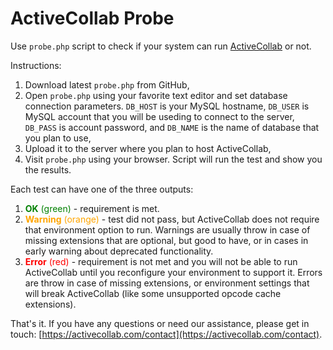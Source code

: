 # ActiveCollab Probe

Use ``probe.php`` script to check if your system can run [ActiveCollab](https://www.activecollab.com/index.html) or not. 

Instructions:

1. Download latest ``probe.php`` from GitHub, 
1. Open ``probe.php`` using your favorite text editor and set database connection parameters. ``DB_HOST`` is your MySQL hostname, ``DB_USER`` is MySQL account that you will be useding to connect to the server, ``DB_PASS`` is account password, and ``DB_NAME`` is the name of database that you plan to use, 
1. Upload it to the server where you plan to host ActiveCollab, 
1. Visit ``probe.php`` using your browser. Script will run the test and show you the results.

Each test can have one of the three outputs:

1. <span style="color: green">**OK** (green)</span> - requirement is met.
1. <span style="color: orange">**Warning** (orange)</span> - test did not pass, but ActiveCollab does not require that environment option to run. Warnings are usually throw in case of missing extensions that are optional, but good to have, or in cases in early warning about deprecated functionality.
1. <span style="color: red">**Error** (red)</span> - requirement is not met and you will not be able to run ActiveCollab until you reconfigure your environment to support it. Errors are throw in case of missing extensions, or environment settings that will break ActiveCollab (like some unsupported opcode cache extensions).

That's it. If you have any questions or need our assistance, please get in touch: [https://activecollab.com/contact](https://activecollab.com/contact).
